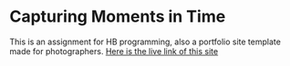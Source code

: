 # Capturing Moments in Time
This is an assignment for HB programming, also a portfolio site template made for photographers. 
[Here is the live link of this site](https://withrifat.github.io/Capturing-Moments-in-time/)

